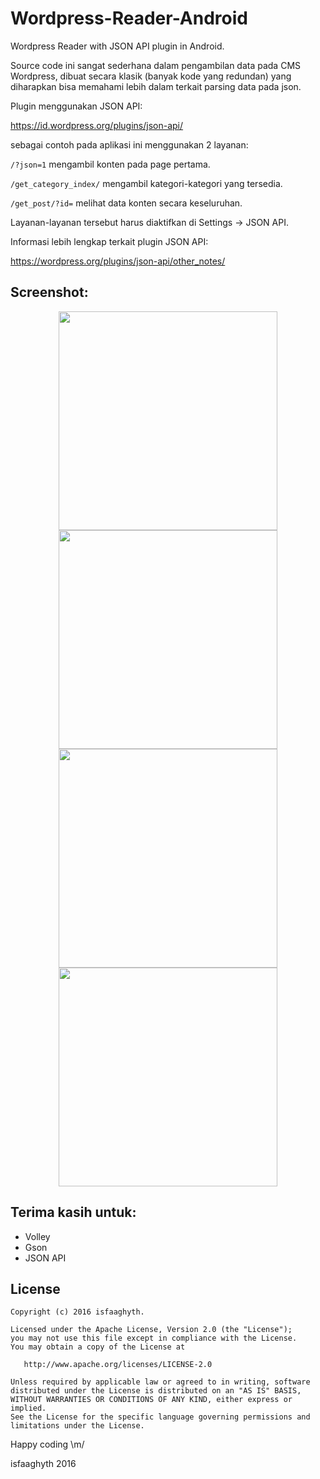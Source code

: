 # Wordpress-Reader-Android
Wordpress Reader with JSON API plugin in Android.

Source code ini sangat sederhana dalam pengambilan data pada CMS Wordpress, dibuat secara klasik (banyak kode yang redundan) yang diharapkan bisa memahami lebih dalam terkait parsing data pada json.


Plugin menggunakan JSON API:

https://id.wordpress.org/plugins/json-api/

sebagai contoh pada aplikasi ini menggunakan 2 layanan:

`/?json=1` mengambil konten pada page pertama.

`/get_category_index/` mengambil kategori-kategori yang tersedia.

`/get_post/?id=` melihat data konten secara keseluruhan.

Layanan-layanan tersebut harus diaktifkan di Settings -> JSON API.


Informasi lebih lengkap terkait plugin JSON API:

https://wordpress.org/plugins/json-api/other_notes/

## Screenshot:
<p align="center">
  <img src="https://s19.postimg.org/ib43aqaoj/photo_2016_08_14_01_59_18.jpg" width="350"/>
  <img src="https://s19.postimg.org/yamqua6qb/photo_2016_08_14_01_59_20.jpg" width="350"/>
  <img src="https://s19.postimg.org/ho56l7dsj/photo_2016_08_14_01_59_25.jpg" width="350"/>
  <img src="https://s19.postimg.org/9wogmn9n7/photo_2016_08_14_01_59_27.jpg" width="350"/>
</p>

## Terima kasih untuk:
- Volley
- Gson
- JSON API


## License

```
Copyright (c) 2016 isfaaghyth.

Licensed under the Apache License, Version 2.0 (the "License");
you may not use this file except in compliance with the License.
You may obtain a copy of the License at

   http://www.apache.org/licenses/LICENSE-2.0

Unless required by applicable law or agreed to in writing, software
distributed under the License is distributed on an "AS IS" BASIS,
WITHOUT WARRANTIES OR CONDITIONS OF ANY KIND, either express or implied.
See the License for the specific language governing permissions and
limitations under the License.
```

Happy coding \m/

isfaaghyth 2016
